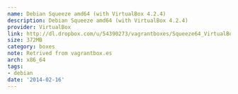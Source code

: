 ```yaml
---
name: Debian Squeeze amd64 (with VirtualBox 4.2.4)
description: Debian Squeeze amd64 (with VirtualBox 4.2.4)
provider: VirtualBox
link: http://dl.dropbox.com/u/54390273/vagrantboxes/Squeeze64_VirtualBox4.2.4.box
size: 372MB
category: boxes
note: Retrived from vagrantbox.es
arch: x86_64
tags:
- debian
date: '2014-02-16'
---
```


